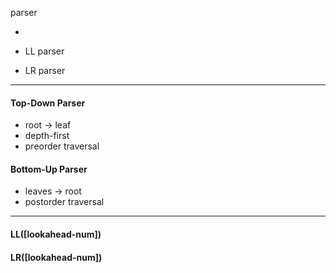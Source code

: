 parser

-

* LL parser

* LR parser

---

#### Top-Down Parser

* root -&gt; leaf
* depth-first
* preorder traversal

#### Bottom-Up Parser

* leaves -&gt; root
* postorder traversal

---

#### LL\(\[lookahead-num\]\)

#### LR\(\[lookahead-num\]\)



